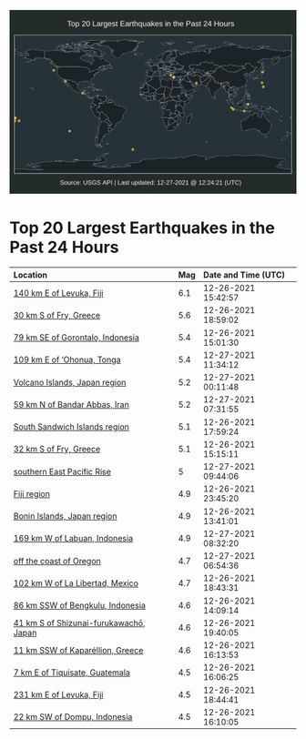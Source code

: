 ![Map](./map.png)

# Top 20 Largest Earthquakes in the Past 24 Hours

| Location | Mag | Date and Time (UTC) |
|:---|:---|:---|
| [140 km E of Levuka, Fiji](https://earthquake.usgs.gov/earthquakes/eventpage/us6000gfgd) | 6.1 | 12-26-2021 15:42:57 |
| [30 km S of Fry, Greece](https://earthquake.usgs.gov/earthquakes/eventpage/us6000gfhq) | 5.6 | 12-26-2021 18:59:02 |
| [79 km SE of Gorontalo, Indonesia](https://earthquake.usgs.gov/earthquakes/eventpage/us6000gffl) | 5.4 | 12-26-2021 15:01:30 |
| [109 km E of ‘Ohonua, Tonga](https://earthquake.usgs.gov/earthquakes/eventpage/us6000gfli) | 5.4 | 12-27-2021 11:34:12 |
| [Volcano Islands, Japan region](https://earthquake.usgs.gov/earthquakes/eventpage/us6000gfj3) | 5.2 | 12-27-2021 00:11:48 |
| [59 km N of Bandar Abbas, Iran](https://earthquake.usgs.gov/earthquakes/eventpage/us6000gfkh) | 5.2 | 12-27-2021 07:31:55 |
| [South Sandwich Islands region](https://earthquake.usgs.gov/earthquakes/eventpage/us6000gfha) | 5.1 | 12-26-2021 17:59:24 |
| [32 km S of Fry, Greece](https://earthquake.usgs.gov/earthquakes/eventpage/us6000gffm) | 5.1 | 12-26-2021 15:15:11 |
| [southern East Pacific Rise](https://earthquake.usgs.gov/earthquakes/eventpage/us6000gfl6) | 5 | 12-27-2021 09:44:06 |
| [Fiji region](https://earthquake.usgs.gov/earthquakes/eventpage/us6000gfix) | 4.9 | 12-26-2021 23:45:20 |
| [Bonin Islands, Japan region](https://earthquake.usgs.gov/earthquakes/eventpage/us6000gff5) | 4.9 | 12-26-2021 13:41:01 |
| [169 km W of Labuan, Indonesia](https://earthquake.usgs.gov/earthquakes/eventpage/us6000gfkq) | 4.9 | 12-27-2021 08:32:20 |
| [off the coast of Oregon](https://earthquake.usgs.gov/earthquakes/eventpage/us6000gfke) | 4.7 | 12-27-2021 06:54:36 |
| [102 km W of La Libertad, Mexico](https://earthquake.usgs.gov/earthquakes/eventpage/us6000gfhi) | 4.7 | 12-26-2021 18:43:31 |
| [86 km SSW of Bengkulu, Indonesia](https://earthquake.usgs.gov/earthquakes/eventpage/us6000gfff) | 4.6 | 12-26-2021 14:09:14 |
| [41 km S of Shizunai-furukawachō, Japan](https://earthquake.usgs.gov/earthquakes/eventpage/us6000gfhx) | 4.6 | 12-26-2021 19:40:05 |
| [11 km SSW of Kaparéllion, Greece](https://earthquake.usgs.gov/earthquakes/eventpage/us6000gfgn) | 4.6 | 12-26-2021 16:13:53 |
| [7 km E of Tiquisate, Guatemala](https://earthquake.usgs.gov/earthquakes/eventpage/us6000gfgl) | 4.5 | 12-26-2021 16:06:25 |
| [231 km E of Levuka, Fiji](https://earthquake.usgs.gov/earthquakes/eventpage/us6000gfhp) | 4.5 | 12-26-2021 18:44:41 |
| [22 km SW of Dompu, Indonesia](https://earthquake.usgs.gov/earthquakes/eventpage/us6000gfgm) | 4.5 | 12-26-2021 16:10:05 |
